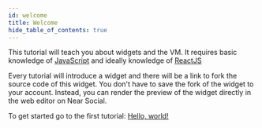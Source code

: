 ```yaml
---
id: welcome
title: Welcome
hide_table_of_contents: true
---
```


This tutorial will teach you about widgets and the VM.
It requires basic knowledge of [JavaScript](https://www.javascript.com/) and ideally knowledge of [ReactJS](https://reactjs.org/)

Every tutorial will introduce a widget and there will be a link to fork the source code of this widget. You don't have to save the fork of the widget to your account. Instead, you can render the preview of the widget directly in the web editor on Near Social.
 
To get started go to the first tutorial: [Hello, world!](hello-world.md)

